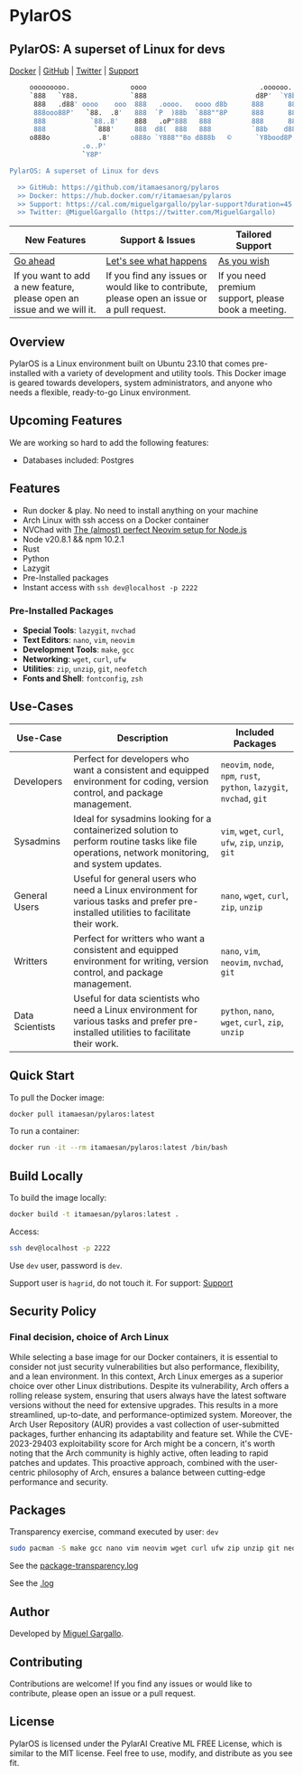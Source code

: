 # PylarOS

## PylarOS: A superset of Linux for devs

[Docker](https://hub.docker.com/repository/docker/itamaesan/pylaros/general) | [GitHub](https://github.com/itamaesanorg/pylaros) | [Twitter](https://twitter.com/MiguelGargallo) | [Support](https://cal.com/miguelgargallo/pylar-support?duration=45)


```bash
     ooooooooo.               oooo                            .oooooo.    .oooooo..o
     `888   `Y88.             `888                           d8P'  `Y8b  d8P'    `Y8
      888   .d88' oooo    ooo  888   .oooo.   oooo d8b      888      888 Y88bo.
      888ooo88P'   `88.  .8'   888  `P  )88b  `888""8P      888      888  `"Y8888o.
      888           `88..8'    888   .oP"888   888          888      888      `"Y88b
      888            `888'     888  d8(  888   888          `88b    d88' oo     .d8P
     o888o            .8'     o888o `Y888""8o d888b   ©      `Y8bood8P'  8""88888P'
                  .o..P'
                  `Y8P'

PylarOS: A superset of Linux for devs

  >> GitHub: https://github.com/itamaesanorg/pylaros
  >> Docker: https://hub.docker.com/r/itamaesan/pylaros
  >> Support: https://cal.com/miguelgargallo/pylar-support?duration=45
  >> Twitter: @MiguelGargallo (https://twitter.com/MiguelGargallo)
```

<!-- A table with disccuss, issues and support calcom -->

| New Features                                                           | Support & Issues                                                                            | Tailored Support                                                        |
| ---------------------------------------------------------------------- | ------------------------------------------------------------------------------------------- | ----------------------------------------------------------------------- |
| [Go ahead](https://github.com/miguelgargallo/pylaros/discussions)      | [Let's see what happens](https://github.com/miguelgargallo/pylaros/pulls)                   | [As you wish](https://cal.com/miguelgargallo/pylar-support?duration=45) |
| If you want to add a new feature, please open an issue and we will it. | If you find any issues or would like to contribute, please open an issue or a pull request. | If you need premium support, please book a meeting.                     |


## Overview

PylarOS is a Linux environment built on Ubuntu 23.10 that comes pre-installed with a variety of development and utility tools. This Docker image is geared towards developers, system administrators, and anyone who needs a flexible, ready-to-go Linux environment.


## Upcoming Features
We are working so hard to add the following features:

  - Databases included: Postgres


## Features

  - Run docker & play. No need to install anything on your machine
  - Arch Linux with ssh access on a Docker container
  - NVChad with [The (almost) perfect Neovim setup for Node.js](https://youtu.be/CVCBHHFXWNE?si=YjHUe9-OaZN41lsF)
  - Node v20.8.1 && npm 10.2.1
  - Rust
  - Python
  - Lazygit
  - Pre-Installed packages
  - Instant access with `ssh dev@localhost -p 2222`


### Pre-Installed Packages

- **Special Tools**: `lazygit`, `nvchad`
- **Text Editors**: `nano`, `vim`, `neovim`
- **Development Tools**: `make`, `gcc`
- **Networking**: `wget`, `curl`, `ufw`
- **Utilities**: `zip`, `unzip`, `git`, `neofetch`
- **Fonts and Shell**: `fontconfig`, `zsh`


## Use-Cases

| Use-Case        | Description                                                                                                                                     | Included Packages                                                     |
| --------------- | ----------------------------------------------------------------------------------------------------------------------------------------------- | --------------------------------------------------------------------- |
| Developers      | Perfect for developers who want a consistent and equipped environment for coding, version control, and package management.                      | `neovim`, `node`, `npm`, `rust`, `python`, `lazygit`, `nvchad`, `git` |
| Sysadmins       | Ideal for sysadmins looking for a containerized solution to perform routine tasks like file operations, network monitoring, and system updates. | `vim`, `wget`, `curl`, `ufw`, `zip`, `unzip`, `git`                   |
| General Users   | Useful for general users who need a Linux environment for various tasks and prefer pre-installed utilities to facilitate their work.            | `nano`, `wget`, `curl`, `zip`, `unzip`                                |
| Writters        | Perfect for writters who want a consistent and equipped environment for writing, version control, and package management.                       | `nano`, `vim`, `neovim`, `nvchad`, `git`                              |
| Data Scientists | Useful for data scientists who need a Linux environment for various tasks and prefer pre-installed utilities to facilitate their work.          | `python`, `nano`, `wget`, `curl`, `zip`, `unzip`                      |

## Quick Start

To pull the Docker image:

```bash
docker pull itamaesan/pylaros:latest
```

To run a container:

```bash
docker run -it --rm itamaesan/pylaros:latest /bin/bash
```

## Build Locally

To build the image locally:

```bash
docker build -t itamaesan/pylaros:latest .
```

Access:

```bash
ssh dev@localhost -p 2222
```

Use `dev` user, password is `dev`.

Support user is `hagrid`, do not touch it. For support: [Support](https://cal.com/miguelgargallo/pylar-support)


## Security Policy

### Final decision, choice of Arch Linux

While selecting a base image for our Docker containers, it is essential to consider not just security vulnerabilities but also performance, flexibility, and a lean environment. In this context, Arch Linux emerges as a superior choice over other Linux distributions. Despite its vulnerability, Arch offers a rolling release system, ensuring that users always have the latest software versions without the need for extensive upgrades. This results in a more streamlined, up-to-date, and performance-optimized system. Moreover, the Arch User Repository (AUR) provides a vast collection of user-submitted packages, further enhancing its adaptability and feature set. While the CVE-2023-29403 exploitability score for Arch might be a concern, it's worth noting that the Arch community is highly active, often leading to rapid patches and updates. This proactive approach, combined with the user-centric philosophy of Arch, ensures a balance between cutting-edge performance and security.


## Packages

Transparency exercise, command executed by user: `dev`

```bash
sudo pacman -S make gcc nano vim neovim wget curl ufw zip unzip git neofetch fontconfig zsh
```

See the [package-transparency.log](package-transparency.log)

See the [.log](https://github.com/miguelgargallo/pylaros/blob/408bddc941a2f274702f3cc071b1f433212e3524/.log)


## Author

Developed by [Miguel Gargallo](https://github.com/itamaesan).


## Contributing

Contributions are welcome! If you find any issues or would like to contribute, please open an issue or a pull request.


## License

PylarOS is licensed under the PylarAI Creative ML FREE License, which is similar to the MIT license. Feel free to use, modify, and distribute as you see fit.
